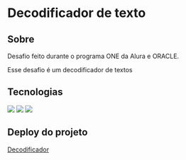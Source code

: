 <h1>Decodificador de texto</h1>

<h2>Sobre</h2>
<p>Desafio feito durante o programa ONE da Alura e ORACLE.</p>
<p>Esse desafio é um decodificador de textos</p>

## Tecnologias
<div>
  <img src="https://img.shields.io/badge/HTML-239120?style=for-the-badge&logo=html5&logoColor=white">
  <img src="https://img.shields.io/badge/CSS-239120?&style=for-the-badge&logo=css3&logoColor=white">
  <img src="https://img.shields.io/badge/JavaScript-F7DF1E?style=for-the-badge&logo=javascript&logoColor=black">
</div>


<h2>Deploy do projeto</h2>
<a href="https://ana-cassia-invernizzi.github.io/programa-one-desafio-1/">Decodificador</a>
